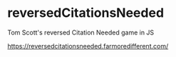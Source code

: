 # reversedCitationsNeeded
Tom Scott's reversed Citation Needed game in JS

https://reversedcitationsneeded.farmoredifferent.com/
